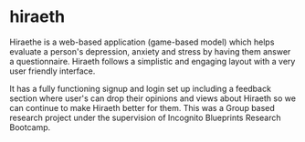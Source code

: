 # hiraeth
Hiraethe is a web-based application (game-based model) which helps evaluate a person's depression, anxiety and stress by having them answer a questionnaire.
Hiraeth follows a simplistic and engaging layout with a very user friendly interface.

It has a fully functioning signup and login set up including a feedback section where user's can drop their opinions and views about Hiraeth so we can continue to make Hiraeth better for them.
This was a Group based research project under the supervision of Incognito Blueprints Research Bootcamp.
